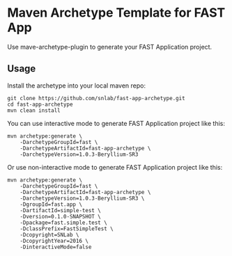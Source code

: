 Maven Archetype Template for FAST App
=====================================

Use mave-archetype-plugin to generate your FAST Application project.

Usage
-----

Install the archetype into your local maven repo:

    git clone https://github.com/snlab/fast-app-archetype.git
    cd fast-app-archetype
    mvn clean install

You can use interactive mode to generate FAST Application project like this:

    mvn archetype:generate \
        -DarchetypeGroupId=fast \
        -DarchetypeArtifactId=fast-app-archetype \
        -DarchetypeVersion=1.0.3-Beryllium-SR3

Or use non-interactive mode to generate FAST Application project like this:

    mvn archetype:generate \
        -DarchetypeGroupId=fast \
        -DarchetypeArtifactId=fast-app-archetype \
        -DarchetypeVersion=1.0.3-Beryllium-SR3 \
        -DgroupId=fast.app \
        -DartifactId=simple-test \
        -Dversion=0.1.0-SNAPSHOT \
        -Dpackage=fast.simple.test \
        -DclassPrefix=FastSimpleTest \
        -Dcopyright=SNLab \
        -DcopyrightYear=2016 \
        -DinteractiveMode=false
